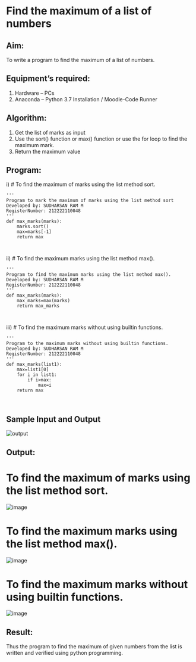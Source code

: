 # Find the maximum of a list of numbers
## Aim:
To write a program to find the maximum of a list of numbers.
## Equipment’s required:
1.	Hardware – PCs
2.	Anaconda – Python 3.7 Installation / Moodle-Code Runner
## Algorithm:
1.	Get the list of marks as input
2.	Use the sort() function or max() function or use the for loop to find the maximum mark.
3.	Return the maximum value
## Program:

i)	# To find the maximum of marks using the list method sort.
```
''' 
Program to mark the maximum of marks using the list method sort
Developed by: SUDHARSAN RAM M 
RegisterNumber: 212222110048
'''
def max_marks(marks):
    marks.sort()
    max=marks[-1]
    return max



```

ii)	# To find the maximum marks using the list method max().
```
''' 
Program to find the maximum marks using the list method max().
Developed by: SUDHARSAN RAM M
RegisterNumber: 212222110048
'''
def max_marks(marks):
    max_marks=max(marks)
    return max_marks



```

iii) # To find the maximum marks without using builtin functions.
```
''' 
Program to the maximum marks without using builtin functions.
Developed by: SUDHARSAN RAM M
RegisterNumber: 212222110048
'''
def max_marks(list1):
    max=list1[0]
    for i in list1:
        if i>max:
            max=i
    return max



```
## Sample Input and Output
![output](./img/max_marks1.jpg) 

## Output:
# To find the maximum of marks using the list method sort.
![image](https://github.com/Sudharsanram/FindMaximum/assets/119393980/d196430b-3124-4f49-afb4-ecb590ad0134)

# To find the maximum marks using the list method max().
![image](https://github.com/Sudharsanram/FindMaximum/assets/119393980/7883555c-520f-4a8c-b000-3fa85cfc8e61)

# To find the maximum marks without using builtin functions.
![image](https://github.com/Sudharsanram/FindMaximum/assets/119393980/f8a1526a-a5d9-451d-90ad-2b7cf23bb98f)


## Result:
Thus the program to find the maximum of given numbers from the list is written and verified using python programming.
